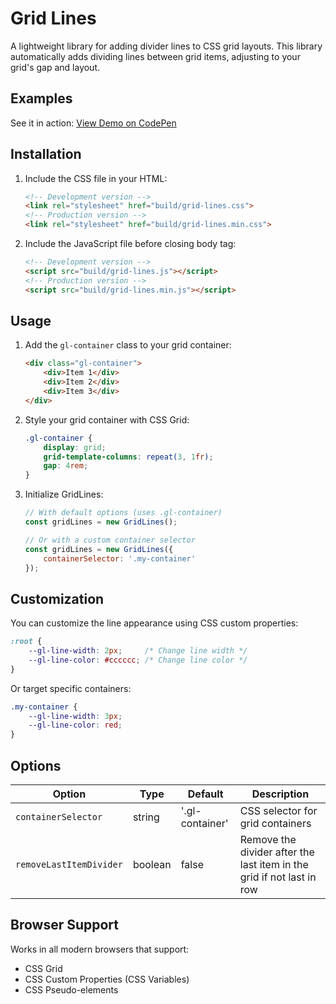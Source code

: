 # Grid Lines

A lightweight library for adding divider lines to CSS grid layouts. This library automatically adds dividing lines between grid items, adjusting to your grid's gap and layout.

## Examples

See it in action:
[View Demo on CodePen](https://codepen.io/philhoyt/pen/YzmxxxJ)

## Installation

1. Include the CSS file in your HTML:
	```html
	<!-- Development version -->
	<link rel="stylesheet" href="build/grid-lines.css">
	<!-- Production version -->
	<link rel="stylesheet" href="build/grid-lines.min.css">
	```

2. Include the JavaScript file before closing body tag:
	```html
	<!-- Development version -->
	<script src="build/grid-lines.js"></script>
	<!-- Production version -->
	<script src="build/grid-lines.min.js"></script>
	```

## Usage

1. Add the `gl-container` class to your grid container:
	```html
	<div class="gl-container">
		<div>Item 1</div>
		<div>Item 2</div>
		<div>Item 3</div>
	</div>
	```

2. Style your grid container with CSS Grid:
	```css
	.gl-container {
		display: grid;
		grid-template-columns: repeat(3, 1fr);
		gap: 4rem;
	}
	```

3. Initialize GridLines:
	```javascript
	// With default options (uses .gl-container)
	const gridLines = new GridLines();

	// Or with a custom container selector
	const gridLines = new GridLines({
		containerSelector: '.my-container'
	});
	```

## Customization

You can customize the line appearance using CSS custom properties:

```css
:root {
	--gl-line-width: 2px;     /* Change line width */
	--gl-line-color: #cccccc; /* Change line color */
}
```

Or target specific containers:

```css
.my-container {
	--gl-line-width: 3px;
	--gl-line-color: red;
}
```

## Options

| Option | Type | Default | Description |
|--------|------|---------|-------------|
| `containerSelector` | string | '.gl-container' | CSS selector for grid containers |
| `removeLastItemDivider` | boolean | false | Remove the divider after the last item in the grid if not last in row |

## Browser Support

Works in all modern browsers that support:
- CSS Grid
- CSS Custom Properties (CSS Variables)
- CSS Pseudo-elements

